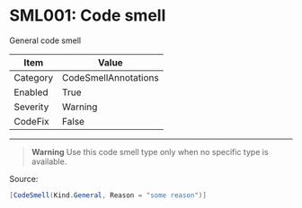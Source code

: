 # SML001: Code smell

General code smell

|Item|Value|
|-|-|
|Category|CodeSmellAnnotations|
|Enabled|True|
|Severity|Warning|
|CodeFix|False|
---

> **Warning**
> Use this code smell type only when no specific type is available.
> 
> 


Source:
```cs
[CodeSmell(Kind.General, Reason = "some reason")]
```